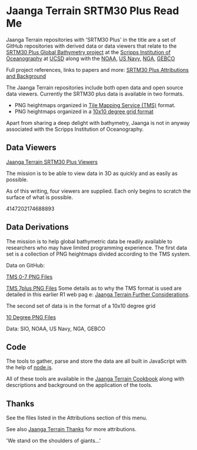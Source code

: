 Jaanga Terrain SRTM30 Plus Read Me
===

<span style=display:none; >[View as web page]( http://jaanga.github.io/terrain-srtm30-plus-r2/terrain-srtm30-plus.html "view the files as apps." ) <input value="<< You are here" size=15 style="font:bold 11pt monospace;border-width:0;" ></span>  

Jaanga Terrain repositories with 'SRTM30 Plus' in the title are a set of GitHub repositories with derived data or data viewers 
that relate to the [SRTM30 Plus Global Bathymetry project]( http://topex.ucsd.edu/WWW_html/srtm30_plus.html ) at the [Scripps Institution of Oceanography]( http://en.wikipedia.org/wiki/Scripps_Institution_of_Oceanography ) 
at [UCSD]( https://scripps.ucsd.edu/ ) along with the [NOAA]( http://www.noaa.gov/ ), [US Navy]( https://www.navy.com ), [NGA]( https://www.nga.mil/ ), [GEBCO]( http://www.gebco.net/ )

Full project references, links to papers and more: [SRTM30 Plus Attributions and Background]( http://jaanga.github.io/terrain-srtm30-plus-r2/terrain-srtm30-plus.html#attributions-background.md# )

The Jaanga Terrain repositories include both open data and open source data viewers. 
Currently the SRTM30 plus data is available in two formats.

* PNG heightmaps organized in [Tile Mapping Service (TMS)]( http://en.wikipedia.org/wiki/Tile_Map_Service ) format.
* PNG heightmaps organized in a [10x10 degree grid format]( https://github.com/jaanga/terrain-srtm30-plus-data-10degree )

Apart from sharing a deep delight with bathymetry, Jaanga is not in anyway associated with the Scripps Institution of Oceanography.


## Data Viewers

[Jaanga Terrain SRTM30 Plus Viewers]( http://jaanga.github.io/terrain-srtm30-plus-viewers/terrain-srtm30-plus-viewers.html ) 

The mission is to be able to view data in 3D as quickly and as easily as possible.

As of this writing, four viewers are supplied. Each only begins to scratch the surface of what is possible.

4147202174688893
## Data Derivations

The mission is to help global bathymetric data be readily available to researchers who may have limited programming experience.
The first data set is a collection of PNG heightmaps divided according to the TMS system. 

Data on GitHub:

[TMS 0-7 PNG Files]( https://github.com/jaanga/terrain-srtm30-plus-data-tms-1-7 )

[TMS 7plus PNG Files]( https://github.com/jaanga/terrain-srtm30-plus-data-tms-7plus )
Some details as to why the TMS format is used are detailed in this earlier R1 web pag
e:
[Jaanga Terrain Further Considerations]( http://jaanga.github.io/terrain/readme-reader.html#further-considerations.md ).

The second set of data is in the format of a 10x10 degree grid

[10 Degree PNG Files]( https://github.com/jaanga/terrain-srtm30-plus-data-10degree )

Data: SIO, NOAA, US Navy, NGA, GEBCO

## Code

The tools to gather, parse and store the data are all built in JavaScript with the help of [node.js]( http://nodejs.org ).

All of these tools are available in the [Jaanga Terrain Cookbook]( http://jaanga.github.io/terrain-r2/terrain.html#./cookbook/readme.md# ) along with descriptions and background on the application of the tools. 

## Thanks

See the files listed in the Attributions section of this menu.

See also [Jaanga Terrain Thanks]( http://jaanga.github.io/terrain-r2/terrain.html#thanks.md# ) for more attributions.

'We stand on the shoulders of giants...'




